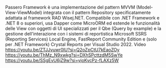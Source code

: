 Passero Framework è una implementazione del pattern MVVM (Model-View-ViewModel) integrata con il pattern Repository specificatamente adattata al framework RAD Wisej.NET.
Compatibile con .NET Framework e .NET 8 o superiori, usa Dapper come MicroORM ed estende le funzionalità delle View con oggetti di UI specializzati per il Qbe (Query by example) e la gestione dell'interazione con i sistemi
di reportistica Microsoft SSRS (Reporting Services) Local Engine, FastReport Community Edition e (solo per .NET Framework) Crystal Reports per Visual Studio 2022.
Video 
https://youtu.be/ZTJJvuwr0lU?si=Q2oZpCtU7kEaoZOy
https://youtu.be/ThMz_N9xwkg?si=DXhSPcttzdM5SwYe
https://youtu.be/SSgEvU6jZ9w?si=yjoKycPz-fLAXz5W
